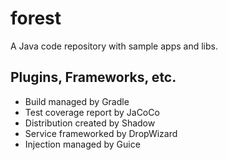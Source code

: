 # forest
A Java code repository with sample apps and libs.

## Plugins, Frameworks, etc.
* Build managed by Gradle
* Test coverage report by JaCoCo
* Distribution created by Shadow
* Service frameworked by DropWizard
* Injection managed by Guice
